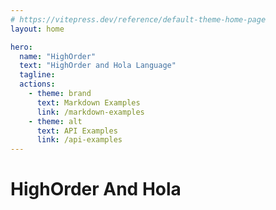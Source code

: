 ```yaml
---
# https://vitepress.dev/reference/default-theme-home-page
layout: home

hero:
  name: "HighOrder"
  text: "HighOrder and Hola Language"
  tagline:
  actions:
    - theme: brand
      text: Markdown Examples
      link: /markdown-examples
    - theme: alt
      text: API Examples
      link: /api-examples
---
```


# HighOrder And Hola

